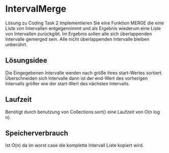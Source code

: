 # IntervalMerge

Lösung zu Coding Task 2
Implementieren Sie eine Funktion MERGE die eine Liste von Intervallen entgegennimmt und als
Ergebnis wiederum eine Liste von Intervallen zurückgibt. Im Ergebnis sollen alle sich
überlappenden Intervalle gemerged sein. Alle nicht überlappenden Intervalle bleiben unberührt.




## Lösungsidee

Die Eingegebenen Intervalle werden nach größe ihres start-Wertes sortiert.
Überschneiden sich Intervalle dann ist der end-Wert des vorherigen Intervalls größer wie der start-Wert des nächsten Intervalls. 


## Laufzeit
Benötigt durch benutzung von Collections.sort() eine Laufzeit von O(n log n).

## Speicherverbrauch
Ist O(n) da im worst case die komplette Intervall Liste kopiert wird.
